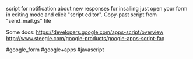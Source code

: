 
script for notification about new responses
for insalling just open your form in editing mode and click "script editor". Copy-past script from "send_mail.gs" file

Some docs:
https://developers.google.com/apps-script/overview
http://www.steegle.com/google-products/google-apps-script-faq


#google_form #google+apps #javascript 
